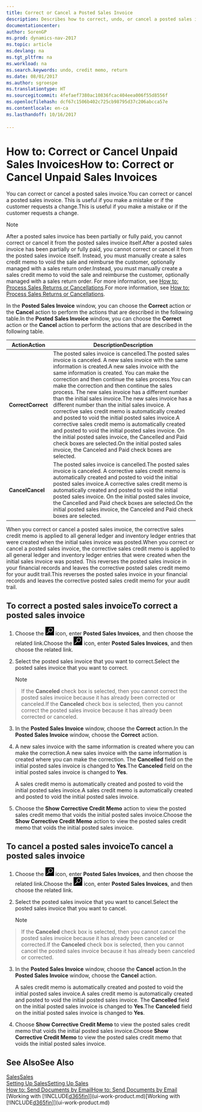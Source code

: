 ```yaml
---
title: Correct or Cancel a Posted Sales Invoice
description: Describes how to correct, undo, or cancel a posted sales invoice and apply a sales credit memo.
documentationcenter: 
author: SorenGP
ms.prod: dynamics-nav-2017
ms.topic: article
ms.devlang: na
ms.tgt_pltfrm: na
ms.workload: na
ms.search.keywords: undo, credit memo, return
ms.date: 08/01/2017
ms.author: sgroespe
ms.translationtype: HT
ms.sourcegitcommit: 4fefaef7380ac10836fcac404eea006f55d8556f
ms.openlocfilehash: dcf67c1506b402c725cb98795d37c206abcca57e
ms.contentlocale: en-ca
ms.lasthandoff: 10/16/2017

---
```

# <a name="how-to-correct-or-cancel-unpaid-sales-invoices"></a><span data-ttu-id="9d48b-103">How to: Correct or Cancel Unpaid Sales Invoices</span><span class="sxs-lookup"><span data-stu-id="9d48b-103">How to: Correct or Cancel Unpaid Sales Invoices</span></span>
<span data-ttu-id="9d48b-104">You can correct or cancel a posted sales invoice.</span><span class="sxs-lookup"><span data-stu-id="9d48b-104">You can correct or cancel a posted sales invoice.</span></span> <span data-ttu-id="9d48b-105">This is useful if you make a mistake or if the customer requests a change.</span><span class="sxs-lookup"><span data-stu-id="9d48b-105">This is useful if you make a mistake or if the customer requests a change.</span></span>

> [!NOTE]  
>   <span data-ttu-id="9d48b-106">After a posted sales invoice has been partially or fully paid, you cannot correct or cancel it from the posted sales invoice itself.</span><span class="sxs-lookup"><span data-stu-id="9d48b-106">After a posted sales invoice has been partially or fully paid, you cannot correct or cancel it from the posted sales invoice itself.</span></span> <span data-ttu-id="9d48b-107">Instead, you must manually create a sales credit memo to void the sale and reimburse the customer, optionally managed with a sales return order.</span><span class="sxs-lookup"><span data-stu-id="9d48b-107">Instead, you must manually create a sales credit memo to void the sale and reimburse the customer, optionally managed with a sales return order.</span></span> <span data-ttu-id="9d48b-108">For more information, see [How to: Process Sales Returns or Cancellations](sales-how-process-sales-returns-cancellations.md).</span><span class="sxs-lookup"><span data-stu-id="9d48b-108">For more information, see [How to: Process Sales Returns or Cancellations](sales-how-process-sales-returns-cancellations.md).</span></span>

<span data-ttu-id="9d48b-109">In the **Posted Sales Invoice** window, you can choose the **Correct** action or the **Cancel** action to perform the actions that are described in the following table.</span><span class="sxs-lookup"><span data-stu-id="9d48b-109">In the **Posted Sales Invoice** window, you can choose the **Correct** action or the **Cancel** action to perform the actions that are described in the following table.</span></span>

| <span data-ttu-id="9d48b-110">Action</span><span class="sxs-lookup"><span data-stu-id="9d48b-110">Action</span></span> | <span data-ttu-id="9d48b-111">Description</span><span class="sxs-lookup"><span data-stu-id="9d48b-111">Description</span></span> |
| --- | --- |
| <span data-ttu-id="9d48b-112">**Correct**</span><span class="sxs-lookup"><span data-stu-id="9d48b-112">**Correct**</span></span> |<span data-ttu-id="9d48b-113">The posted sales invoice is cancelled.</span><span class="sxs-lookup"><span data-stu-id="9d48b-113">The posted sales invoice is canceled.</span></span> <span data-ttu-id="9d48b-114">A new sales invoice with the same information is created.</span><span class="sxs-lookup"><span data-stu-id="9d48b-114">A new sales invoice with the same information is created.</span></span> <span data-ttu-id="9d48b-115">You can make the correction and then continue the sales process.</span><span class="sxs-lookup"><span data-stu-id="9d48b-115">You can make the correction and then continue the sales process.</span></span> <span data-ttu-id="9d48b-116">The new sales invoice has a different number than the initial sales invoice.</span><span class="sxs-lookup"><span data-stu-id="9d48b-116">The new sales invoice has a different number than the initial sales invoice.</span></span> <span data-ttu-id="9d48b-117">A corrective sales credit memo is automatically created and posted to void the initial posted sales invoice.</span><span class="sxs-lookup"><span data-stu-id="9d48b-117">A corrective sales credit memo is automatically created and posted to void the initial posted sales invoice.</span></span> <span data-ttu-id="9d48b-118">On the initial posted sales invoice, the Cancelled and Paid check boxes are selected.</span><span class="sxs-lookup"><span data-stu-id="9d48b-118">On the initial posted sales invoice, the Canceled and Paid check boxes are selected.</span></span> |
| <span data-ttu-id="9d48b-119">**Cancel**</span><span class="sxs-lookup"><span data-stu-id="9d48b-119">**Cancel**</span></span> |<span data-ttu-id="9d48b-120">The posted sales invoice is cancelled.</span><span class="sxs-lookup"><span data-stu-id="9d48b-120">The posted sales invoice is canceled.</span></span> <span data-ttu-id="9d48b-121">A corrective sales credit memo is automatically created and posted to void the initial posted sales invoice.</span><span class="sxs-lookup"><span data-stu-id="9d48b-121">A corrective sales credit memo is automatically created and posted to void the initial posted sales invoice.</span></span> <span data-ttu-id="9d48b-122">On the initial posted sales invoice, the Cancelled and Paid check boxes are selected.</span><span class="sxs-lookup"><span data-stu-id="9d48b-122">On the initial posted sales invoice, the Canceled and Paid check boxes are selected.</span></span> |

<span data-ttu-id="9d48b-123">When you correct or cancel a posted sales invoice, the corrective sales credit memo is applied to all general ledger and inventory ledger entries that were created when the initial sales invoice was posted.</span><span class="sxs-lookup"><span data-stu-id="9d48b-123">When you correct or cancel a posted sales invoice, the corrective sales credit memo is applied to all general ledger and inventory ledger entries that were created when the initial sales invoice was posted.</span></span> <span data-ttu-id="9d48b-124">This reverses the posted sales invoice in your financial records and leaves the corrective posted sales credit memo for your audit trail.</span><span class="sxs-lookup"><span data-stu-id="9d48b-124">This reverses the posted sales invoice in your financial records and leaves the corrective posted sales credit memo for your audit trail.</span></span>

## <a name="to-correct-a-posted-sales-invoice"></a><span data-ttu-id="9d48b-125">To correct a posted sales invoice</span><span class="sxs-lookup"><span data-stu-id="9d48b-125">To correct a posted sales invoice</span></span>
1. <span data-ttu-id="9d48b-126">Choose the ![Search for Page or Report](media/ui-search/search_small.png "Search for Page or Report icon") icon, enter **Posted Sales Invoices**, and then choose the related link.</span><span class="sxs-lookup"><span data-stu-id="9d48b-126">Choose the ![Search for Page or Report](media/ui-search/search_small.png "Search for Page or Report icon") icon, enter **Posted Sales Invoices**, and then choose the related link.</span></span>  
2. <span data-ttu-id="9d48b-127">Select the posted sales invoice that you want to correct.</span><span class="sxs-lookup"><span data-stu-id="9d48b-127">Select the posted sales invoice that you want to correct.</span></span>

    > [!NOTE]  
>   <span data-ttu-id="9d48b-128">If the **Canceled** check box is selected, then you cannot correct the posted sales invoice because it has already been corrected or canceled.</span><span class="sxs-lookup"><span data-stu-id="9d48b-128">If the **Canceled** check box is selected, then you cannot correct the posted sales invoice because it has already been corrected or canceled.</span></span>
3. <span data-ttu-id="9d48b-129">In the **Posted Sales Invoice** window, choose the **Correct** action.</span><span class="sxs-lookup"><span data-stu-id="9d48b-129">In the **Posted Sales Invoice** window, choose the **Correct** action.</span></span>  
4. <span data-ttu-id="9d48b-130">A new sales invoice with the same information is created where you can make the correction.</span><span class="sxs-lookup"><span data-stu-id="9d48b-130">A new sales invoice with the same information is created where you can make the correction.</span></span> <span data-ttu-id="9d48b-131">The **Cancelled** field on the initial posted sales invoice is changed to **Yes**.</span><span class="sxs-lookup"><span data-stu-id="9d48b-131">The **Canceled** field on the initial posted sales invoice is changed to **Yes**.</span></span>

    <span data-ttu-id="9d48b-132">A sales credit memo is automatically created and posted to void the initial posted sales invoice.</span><span class="sxs-lookup"><span data-stu-id="9d48b-132">A sales credit memo is automatically created and posted to void the initial posted sales invoice.</span></span>
5. <span data-ttu-id="9d48b-133">Choose the **Show Corrective Credit Memo** action to view the posted sales credit memo that voids the initial posted sales invoice.</span><span class="sxs-lookup"><span data-stu-id="9d48b-133">Choose the **Show Corrective Credit Memo** action to view the posted sales credit memo that voids the initial posted sales invoice.</span></span>

## <a name="to-cancel-a-posted-sales-invoice"></a><span data-ttu-id="9d48b-134">To cancel a posted sales invoice</span><span class="sxs-lookup"><span data-stu-id="9d48b-134">To cancel a posted sales invoice</span></span>
1. <span data-ttu-id="9d48b-135">Choose the ![Search for Page or Report](media/ui-search/search_small.png "Search for Page or Report icon") icon, enter **Posted Sales Invoices**, and then choose the related link.</span><span class="sxs-lookup"><span data-stu-id="9d48b-135">Choose the ![Search for Page or Report](media/ui-search/search_small.png "Search for Page or Report icon") icon, enter **Posted Sales Invoices**, and then choose the related link.</span></span>  
2. <span data-ttu-id="9d48b-136">Select the posted sales invoice that you want to cancel.</span><span class="sxs-lookup"><span data-stu-id="9d48b-136">Select the posted sales invoice that you want to cancel.</span></span>

    > [!NOTE]  
>   <span data-ttu-id="9d48b-137">If the **Canceled** check box is selected, then you cannot cancel the posted sales invoice because it has already been canceled or corrected.</span><span class="sxs-lookup"><span data-stu-id="9d48b-137">If the **Canceled** check box is selected, then you cannot cancel the posted sales invoice because it has already been canceled or corrected.</span></span>
3. <span data-ttu-id="9d48b-138">In the **Posted Sales Invoice** window, choose the **Cancel** action.</span><span class="sxs-lookup"><span data-stu-id="9d48b-138">In the **Posted Sales Invoice** window, choose the **Cancel** action.</span></span>

    <span data-ttu-id="9d48b-139">A sales credit memo is automatically created and posted to void the initial posted sales invoice.</span><span class="sxs-lookup"><span data-stu-id="9d48b-139">A sales credit memo is automatically created and posted to void the initial posted sales invoice.</span></span> <span data-ttu-id="9d48b-140">The **Cancelled** field on the initial posted sales invoice is changed to **Yes**.</span><span class="sxs-lookup"><span data-stu-id="9d48b-140">The **Canceled** field on the initial posted sales invoice is changed to **Yes**.</span></span>
4. <span data-ttu-id="9d48b-141">Choose **Show Corrective Credit Memo** to view the posted sales credit memo that voids the initial posted sales invoice.</span><span class="sxs-lookup"><span data-stu-id="9d48b-141">Choose **Show Corrective Credit Memo** to view the posted sales credit memo that voids the initial posted sales invoice.</span></span>

## <a name="see-also"></a><span data-ttu-id="9d48b-142">See Also</span><span class="sxs-lookup"><span data-stu-id="9d48b-142">See Also</span></span>
[<span data-ttu-id="9d48b-143">Sales</span><span class="sxs-lookup"><span data-stu-id="9d48b-143">Sales</span></span>](sales-manage-sales.md)  
[<span data-ttu-id="9d48b-144">Setting Up Sales</span><span class="sxs-lookup"><span data-stu-id="9d48b-144">Setting Up Sales</span></span>](sales-setup-sales.md)  
[<span data-ttu-id="9d48b-145">How to: Send Documents by Email</span><span class="sxs-lookup"><span data-stu-id="9d48b-145">How to: Send Documents by Email</span></span>](ui-how-send-documents-email.md)  
<span data-ttu-id="9d48b-146">[Working with [!INCLUDE[d365fin](includes/d365fin_md.md)]](ui-work-product.md)</span><span class="sxs-lookup"><span data-stu-id="9d48b-146">[Working with [!INCLUDE[d365fin](includes/d365fin_md.md)]](ui-work-product.md)</span></span>

